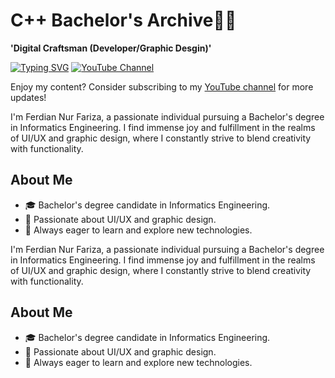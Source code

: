# C++ Bachelor's Archive👨‍💻

**'Digital Craftsman (Developer/Graphic Desgin)'**

[![Typing SVG](https://readme-typing-svg.demolab.com?font=Fira+Code&pause=1000&random=false&width=435&lines=C%2B%2B+Bachelor's+Archive;Dasar+Pemrograman+SMT+1;Algoritma+dan+Struktur+Data+SMT+2)](https://git.io/typing-svg)
[![YouTube Channel](https://img.shields.io/badge/Subscribe-YouTube-red?style=for-the-badge&logo=youtube)](https://www.youtube.com/channel/UCqN1DDJRD9hYj1KtcphgxeQ?sub_confirmation=1)

Enjoy my content? Consider subscribing to my [YouTube channel](https://www.youtube.com/channel/UCqN1DDJRD9hYj1KtcphgxeQ?sub_confirmation=1) for more updates!

I'm Ferdian Nur Fariza, a passionate individual pursuing a Bachelor's degree in Informatics Engineering. I find immense joy and fulfillment in the realms of UI/UX and graphic design, where I constantly strive to blend creativity with functionality.

## About Me

- 🎓 Bachelor's degree candidate in Informatics Engineering.
- 💼 Passionate about UI/UX and graphic design.
- 🌱 Always eager to learn and explore new technologies.



I'm Ferdian Nur Fariza, a passionate individual pursuing a Bachelor's degree in Informatics Engineering. I find immense joy and fulfillment in the realms of UI/UX and graphic design, where I constantly strive to blend creativity with functionality.

## About Me

- 🎓 Bachelor's degree candidate in Informatics Engineering.
- 💼 Passionate about UI/UX and graphic design.
- 🌱 Always eager to learn and explore new technologies.
